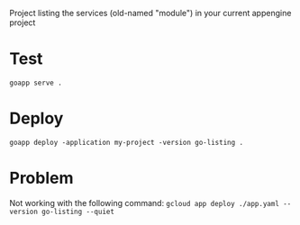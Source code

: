 Project listing the services (old-named "module") in your current appengine project

# Test

`goapp serve .`

# Deploy

`goapp deploy -application my-project -version go-listing .`

# Problem

Not working with the following command:
`gcloud app deploy ./app.yaml --version go-listing --quiet`